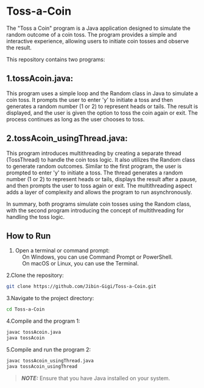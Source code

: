 # Toss-a-Coin
The "Toss a Coin" program is a Java application designed to simulate the random outcome of a coin toss. The program provides a simple and interactive experience, allowing users to initiate coin tosses and observe the result.

This repository contains two programs:

## 1.tossAcoin.java:

This program uses a simple loop and the Random class in Java to simulate a coin toss. It prompts the user to enter 'y' to initiate a toss and then generates a random number (1 or 2) to represent heads or tails. The result is displayed, and the user is given the option to toss the coin again or exit. The process continues as long as the user chooses to toss.

## 2.tossAcoin_usingThread.java:

This program introduces multithreading by creating a separate thread (TossThread) to handle the coin toss logic. It also utilizes the Random class to generate random outcomes. Similar to the first program, the user is prompted to enter 'y' to initiate a toss. The thread generates a random number (1 or 2) to represent heads or tails, displays the result after a pause, and then prompts the user to toss again or exit. The multithreading aspect adds a layer of complexity and allows the program to run asynchronously.

In summary, both programs simulate coin tosses using the Random class, with the second program introducing the concept of multithreading for handling the toss logic.

## How to Run
1. Open a terminal or command prompt:<br>
&emsp; On Windows, you can use Command Prompt or PowerShell.<br>
&emsp; On macOS or Linux, you can use the Terminal.

2.Clone the repository:
   ```bash
   git clone https://github.com/Jibin-Gigi/Toss-a-Coin.git
   ```

3.Navigate to the project directory:
   ```bash
   cd Toss-a-Coin
   ```

4.Compile and the program 1:
   ```bash
  javac tossAcoin.java
  java tossAcoin

   ```

5.Compile and run the program 2:
   ```bash
   javac tossAcoin_usingThread.java
   java tossAcoin_usingThread

   ```

> **_NOTE:_**
> Ensure that you have Java installed on your system.




